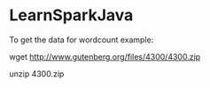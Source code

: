 # LearnSparkJava

To get the data for wordcount example:

wget http://www.gutenberg.org/files/4300/4300.zip

unzip 4300.zip
